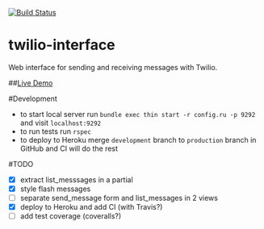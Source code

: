[![Build Status](https://travis-ci.org/razorcd/twilio-interface.svg?branch=master)](https://travis-ci.org/razorcd/twilio-interface)

# twilio-interface

Web interface for sending and receiving messages with Twilio.

##[Live Demo](http://twilio-interface.herokuapp.com/)

#Development

- to start local server run `bundle exec thin start -r config.ru -p 9292` and visit `localhost:9292`
- to run tests run `rspec`
- to deploy to Heroku merge `development` branch to `production` branch in GitHub and CI will do the rest

#TODO
- [x] extract list_messsages in a partial
- [x] style flash messages
- [ ] separate send_message form and list_messages in 2 views
- [X] deploy to Heroku and add CI (with Travis?)
- [ ] add test coverage (coveralls?)
